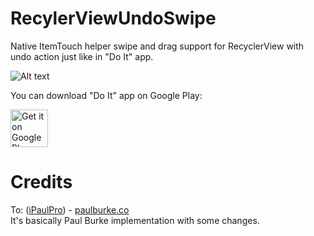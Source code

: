 # RecylerViewUndoSwipe
Native ItemTouch helper swipe and drag support for RecyclerView with undo action just like in "Do It" app.

![Alt text](http://imgur.com/R91UJql.gif "Optional title")

You can download "Do It" app on Google Play:

<a href="https://play.google.com/store/apps/details?id=com.honeyneutrons.doit" target="_blank">
  <img alt="Get it on Google Play"
       src="https://play.google.com/intl/en_us/badges/images/generic/en-play-badge.png" height="60"/>
</a>

# Credits
To: ([iPaulPro](https://github.com/iPaulPro)) - [paulburke.co](http://paulburke.co/)<br />
It's basically Paul Burke implementation with some changes.

